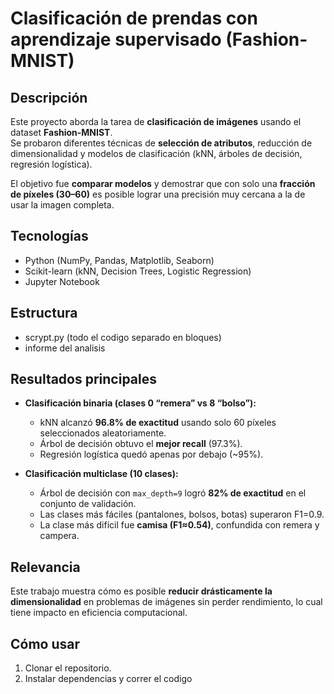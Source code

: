 # Clasificación de prendas con aprendizaje supervisado (Fashion-MNIST)

## Descripción
Este proyecto aborda la tarea de **clasificación de imágenes** usando el dataset **Fashion-MNIST**.  
Se probaron diferentes técnicas de **selección de atributos**, reducción de dimensionalidad y modelos de clasificación (kNN, árboles de decisión, regresión logística).

El objetivo fue **comparar modelos** y demostrar que con solo una **fracción de píxeles (30–60)** es posible lograr una precisión muy cercana a la de usar la imagen completa.

## Tecnologías
- Python (NumPy, Pandas, Matplotlib, Seaborn)
- Scikit-learn (kNN, Decision Trees, Logistic Regression)
- Jupyter Notebook

## Estructura
- scrypt.py (todo el codigo separado en bloques)
- informe del analisis

## Resultados principales
- **Clasificación binaria (clases 0 “remera” vs 8 “bolso”):**  
  - kNN alcanzó **96.8% de exactitud** usando solo 60 píxeles seleccionados aleatoriamente.  
  - Árbol de decisión obtuvo el **mejor recall** (97.3%).  
  - Regresión logística quedó apenas por debajo (~95%).  

- **Clasificación multiclase (10 clases):**  
  - Árbol de decisión con `max_depth=9` logró **82% de exactitud** en el conjunto de validación.  
  - Las clases más fáciles (pantalones, bolsos, botas) superaron F1=0.9.  
  - La clase más difícil fue **camisa (F1≈0.54)**, confundida con remera y campera.  

## Relevancia
Este trabajo muestra cómo es posible **reducir drásticamente la dimensionalidad** en problemas de imágenes sin perder rendimiento, lo cual tiene impacto en eficiencia computacional.

## Cómo usar
1. Clonar el repositorio.
2. Instalar dependencias y correr el codigo


